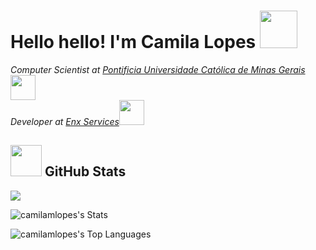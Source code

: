 <h1>  Hello hello! I'm Camila Lopes <img src="https://media.giphy.com/media/v1.Y2lkPTc5MGI3NjExanQ3a2tvcWJoeDVjdnBqNDg5ejJrNnBoZjVkdXA5YTFwbW44Z294ZyZlcD12MV9zdGlja2Vyc19zZWFyY2gmY3Q9cw/kH21cnlNQ9NeLTpEih/giphy.gif" width="60"> </h1>

<p>
  <em>Computer Scientist at <a href="https://www.pucminas.br">Pontificia Universidade Católica de Minas Gerais</a><img src="https://media.giphy.com/media/qCO12lyzGeOBWaEfRq/giphy.gif?cid=790b7611a1lh98agn8vmlmyjgaxrrs4o8cgsirnyr7cogirw&ep=v1_stickers_search&rid=giphy.gif&ct=s" width="40">
  </br>Developer at <a href="https://enx.net.br/">Enx Services</a><img src="https://media.giphy.com/media/WUlplcMpOCEmTGBtBW/giphy.gif" width="40"> 
  </em>
</p>

<h2> <img src="https://media.giphy.com/media/9f8mk4P3X2Nvch1z2o/giphy.gif?cid=790b7611ec8dd1p1mvznz2dot07kqrggczovxbbuuxacymh6&ep=v1_stickers_search&rid=giphy.gif&ct=s" width="50"> GitHub Stats </h2>

<p><img align="center" src="https://github-readme-streak-stats.herokuapp.com/?user=camilamlopes&theme=dracula&hide_border=true" /></p>

<p href="https://github.com/camilamlopes">
  <img align="center" src="https://github-readme-stats.vercel.app/api?username=camilamlopes&theme=dracula&show_icons=true&hide_border=true&count_private=true" alt="camilamlopes's Stats" />
</p>

<p href="https://github.com/camilamlopes">
  <img align="center" src="https://github-readme-stats.vercel.app/api/top-langs/?username=camilamlopes&theme=dracula&show_icons=true&hide_border=true&layout=compact" alt="camilamlopes's Top Languages" />
</p>
